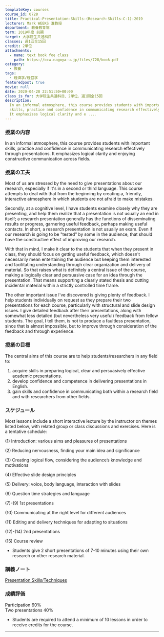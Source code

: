 ```yaml
---
templateKey: courses
course_id: 0728
title: Practical-Presentation-Skills-(Research-Skills-C-1)-2019
lecturer: Mark WEEKS 准教授
department: 教養教育院
term: 2019年度 前期
target: 大学院生共通科目
classes: 週1回全15回
credit: 2単位
attachments:
  - name: text book foe class
    path: https://ocw.nagoya-u.jp/files/728/book.pdf
category:
  - 教養
tags:
  - 経済学/経営学
featuredpost: true
movie: null
date: 2020-04-28 22:51:50+00:00
class_is_for: 大学院生共通科目、2単位、週1回全15回
description:
  In an informal atmosphere, this course provides students with important
  skills, practice and confidence in communicating research effectively through presentations.
  It emphasizes logical clarity and e ....
---
```


### 授業の内容

In an informal atmosphere, this course provides students with important
skills, practice and confidence in communicating research effectively through presentations. It emphasizes logical clarity and enjoying constructive communication across fields.

### 授業の工夫

Most of us are stressed by the need to give presentations about our research, especially if it's in a second or third language. This course attempts to deal with that from the beginning by creating a, friendly, interactive atmosphere in which students are not afraid to make mistakes.

Secondly, at a cognitive level, I have students examine closely why they are presenting, and help them realize that a presentation is not usually an end in itself; a research presentation generally has the functions of disseminating results or progress, garnering useful feedback, perhaps making useful contacts. In short, a research presentation is not usually an exam. Even if our research is going to be "tested" by some in the audience, that should have the constructive effect of improving our research.

With that in mind, I make it clear to the students that when they present in class, they should focus on getting useful feedback, which doesn't necessarily mean entertaining the audience but keeping them interested and facilitating understanding through clear organization and delivery of material. So that raises what is definitely a central issue of the course, making a logically clear and persuasive case for an idea through the presentation. That means supporting a clearly stated thesis and cutting incidental material within a strictly controlled time frame.

The other important issue I've discovered is giving plenty of feedback. I help students individually on request as they prepare their two presentations for each course, particularly with structural and slide design issues. I give detailed feedback after their presentations, along with somewhat less detailed (but nevertheless very useful) feedback from fellow students. The goal, I tell them, is not to produce a faultless presentation, since that is almost impossible, but to improve through consideration of the feedback and through experience.

### 授業の目標

The central aims of this course are to help students/researchers in any field to:

1. acquire skills in preparing logical, clear and persuasively effective academic presentations.
2. develop confidence and competence in delivering presentations in English.
3. gain skills and confidence in communicating both within a research field and with researchers from other fields.

### スケジュール

Most lessons include a short interactive lecture by the instructor on themes listed below, with related group or class discussions and exercises. Here is a tentative schedule:

(1) Introduction: various aims and pleasures of presentations

(2) Reducing nervousness, finding your main idea and significance

(3) Creating logical flow, considering the audience’s knowledge and motivations

(4) Effective slide design principles

(5) Delivery: voice, body language, interaction with slides

(6) Question time strategies and language

(7)-(9) 1st presentations

(10) Communicating at the right level for different audiences

(11) Editing and delivery techniques for adapting to situations

(12)-(14) 2nd presentations

(15) Course review

- Students give 2 short presentations of 7-10 minutes using their own research or other research material.

### 講義ノート

[Presentation Skills/Techniques](https://ocw.nagoya-u.jp/files/728/book.pdf)

### 成績評価

Participation 60%  
Two presentations 40%

- Students are required to attend a minimum of 10 lessons in order to receive credits for the course.

---
